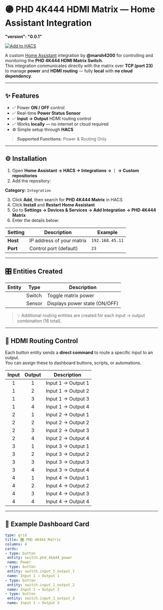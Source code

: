 # 🟣 PHD 4K444 HDMI Matrix — Home Assistant Integration
**"version": "0.0.1"**

[![Add to HACS](https://my.home-assistant.io/badges/hacs_repository.svg)](https://my.home-assistant.io/redirect/hacs_repository/?owner=marsh4200&repository=phd_4k444&category=integration)


A custom [Home Assistant](https://www.home-assistant.io/) integration by **@marsh4200** for controlling and monitoring the **PHD 4K444 HDMI Matrix Switch**.  
This integration communicates directly with the matrix over **TCP (port 23)** to manage **power** and **HDMI routing** — fully **local** with **no cloud dependency**.

---

## ✨ Features

- ✅ Power **ON / OFF** control  
- ✅ Real-time **Power Status Sensor**  
- ✅ **Input → Output** HDMI routing control  
- ✅ Works **locally** — no internet or cloud required  
- ⚙️ Simple setup through **HACS**

> **Supported Functions:** Power & Routing Only

---

## ⚙️ Installation

1. Open **Home Assistant → HACS → Integrations → ⋮ → Custom repositories**
2. Add the repository:


**Category:** `Integration`

3. Click **Add**, then search for **PHD 4K444 Matrix** in HACS  
4. Click **Install** and **Restart Home Assistant**
5. Go to **Settings → Devices & Services → Add Integration → PHD 4K444 Matrix**
6. Enter the details below:

| Setting | Description | Example |
|----------|--------------|----------|
| **Host** | IP address of your matrix | `192.168.45.11` |
| **Port** | Control port (default) | `23` |

---

## 🎛️ Entities Created

| Entity | Type | Description |
|---------|------|-------------|
|                | Switch | Toggle matrix power |
|                | Sensor | Displays power state (ON/OFF) |

> 💡 Additional routing entities are created for each input → output combination (16 total).

---

## 🔹 HDMI Routing Control

Each button entity sends a **direct command** to route a specific input to an output.  
You can assign these to dashboard buttons, scripts, or automations.

| Input | Output | Description |
|:------:|:------:|-------------|
| 1 | 1 | Input 1 → Output 1 |
| 1 | 2 | Input 1 → Output 2 |
| 1 | 3 | Input 1 → Output 3 |
| 1 | 4 | Input 1 → Output 4 |
| 2 | 1 | Input 2 → Output 1 |
| 2 | 2 | Input 2 → Output 2 |
| 2 | 3 | Input 2 → Output 3 |
| 2 | 4 | Input 2 → Output 4 |
| 3 | 1 | Input 3 → Output 1 |
| 3 | 2 | Input 3 → Output 2 |
| 3 | 3 | Input 3 → Output 3 |
| 3 | 4 | Input 3 → Output 4 |
| 4 | 1 | Input 4 → Output 1 |
| 4 | 2 | Input 4 → Output 2 |
| 4 | 3 | Input 4 → Output 3 |
| 4 | 4 | Input 4 → Output 4 |

---

## 🧩 Example Dashboard Card

```yaml
type: grid
title: 🎛️ PHD 4K444 Matrix
columns: 4
cards:
- type: button
 entity: switch.phd_4k444_power
 name: Power
- type: button
 entity: switch.input_1_output_1
 name: Input 1 → Output 1
- type: button
 entity: switch.input_1_output_2
 name: Input 1 → Output 2
- type: button
 entity: switch.input_1_output_3
 name: Input 1 → Output 3
